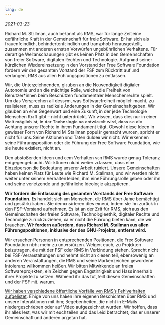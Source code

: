 ```yaml
---
lang: de
---
```


*2021-03-23*

Richard M. Stallman, auch bekannt als RMS, war für lange Zeit eine gefährliche Kraft in der Gemeinschaft für freie Software. Er hat sich als frauenfeindlich, behindertenfeindlich und transphob herausgestellt, zusammen mit anderen ernsten Vorwürfen ungebührlichen Verhaltens. Für derartige Weltanschauungen gibt es keinen Platz in den Gemeinschaften von freier Software, digitalen Rechten und Technologie. Aufgrund seiner kürzlichen Wiedereinsetzung in den Vorstand der Free Software Foundation fordern wir den gesamten Vorstand der FSF zum Rücktritt auf und verlangen, RMS aus allen Führungspositionen zu entlassen.

Wir, die Unterzeichnenden, glauben an die Notwendigkeit digitaler Autonomie und an die mächtige Rolle, welche die Freiheit von Benutzer\*innen beim Beschützen fundamentaler Menschenrechte spielt. Um das Versprechen all dessem, was Softwarefreiheit möglich macht, zu realisieren, muss es radikale Änderungen in der Gemeinschaft geben. Wir glauben an eine Gegenwart und eine Zukunft, in der jede Technologie Menschen Kraft gibt – nicht unterdrückt. Wir wissen, dass dies nur in einer Welt möglich ist, in der Technologie so entwickelt wird, dass sie die Achtung unserer Rechte in ihrem Fundament trägt. Obwohl diese Ideen in gewisser Form von Richard M. Stallman populär gemacht wurden, spricht er nicht für uns. Seine Aktionen und Taten dulden wir nicht. Wir erkennen seine Führungsposition oder die Führung der Free Software Foundation, wie sie heute existiert, nicht an.

Den abstoßenden Ideen und dem Verhalten von RMS wurde genug Toleranz entgegengebracht. Wir können nicht weiter zulassen, dass eine Einzelperson die Bedeutung unserer Arbeit ruiniert. Unsere Gemeinschaften haben keinen Platz für Leute wie Richard M. Stallman, und wir werden nicht weiter unter seinem Verhalten leiden, ihm eine Führungsrolle geben oder ihn und seine verletzende und gefährliche Ideologie akzeptieren.

**Wir fordern die Entlassung des gesamten Vorstands der Free Software Foundation.**
Es handelt sich um Menschen, die RMS über Jahre bemächtigt und gestärkt haben. Sie demonstrieren dies erneut, indem sie ihn zurück in den FSF-Vorstand aufnehmen. Es ist an der Zeit für RMS, sich aus den Gemeinschaften der freien Software, Technologieethik, digitaler Rechte und Technolgie zurückzuziehen, da er nicht die Führung bieten kann, die wir brauchen. **Wir fordern außerdem, dass Richard M. Stallman aus allen Führungspositionen, inklusive der des GNU-Projekts, entfernt wird.**

Wir ersuchen Personen in entsprechenden Positionen, die Free Software Foundation nicht mehr zu unterstützen. Weigert euch, zu Projekten beizutragen, die mit der FSF oder RMS in Verbindung stehen. Sprecht nicht bei FSF-Veranstaltungen und nehmt nicht an diesen teil, ebensowenig an anderen Veranstaltungen, die RMS und seine Markenzeichen gewordene Intoleranz willkommen heißen. Wir bitten Mitwirkende an freien Softwareprojekten, ein Zeichen gegen Engstirnigkeit und Hass innerhalb ihrer Projekte zu setzen. Während ihr das tut, teilt diesen Gemeinschaften und der FSF mit, warum.

[Wir haben verschiedene öffentliche Vorfälle von RMS’s Fehlverhalten aufgelistet][1]. Einige von uns haben ihre eigenen Geschichten über RMS und unsere Interaktionen mit ihm; Begebenheiten, die nicht in E-Mails niedergeschrieben oder auf Video aufgezeichnet wurden. Wir hoffen, dass ihr alles lest, was wir mit euch teilen und das Leid betrachtet, das er unserer Gemeinschaft und anderen angetan hat.

[1]: https://rms-open-letter.github.io/appendix.de

